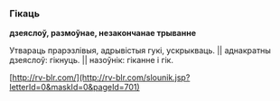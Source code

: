 ### Гікаць
**дзеяслоў, размоўнае, незакончанае трыванне**

Утвараць прарэзлівыя, адрывістыя гукі, ускрыкваць. || аднакратны дзеяслоў: гікнуць. || назоўнік: гіканне і гік.

<a rel="author">[http://rv-blr.com/](http://rv-blr.com/slounik.jsp?letterId=0&maskId=0&pageId=701)</a>
